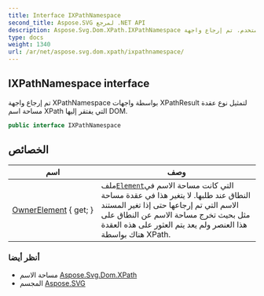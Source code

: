 ```yaml
---
title: Interface IXPathNamespace
second_title: Aspose.SVG لمرجع .NET API
description: Aspose.Svg.Dom.XPath.IXPathNamespace واجهه المستخدم. تم إرجاع واجهة XPathNamespace بواسطة واجهات XPathResult لتمثيل نوع عقدة مساحة اسم XPath التي يفتقر إليها DOM.
type: docs
weight: 1340
url: /ar/net/aspose.svg.dom.xpath/ixpathnamespace/
---
```

## IXPathNamespace interface

تم إرجاع واجهة XPathNamespace بواسطة واجهات XPathResult لتمثيل نوع عقدة مساحة اسم XPath التي يفتقر إليها DOM.

```csharp
public interface IXPathNamespace
```

## الخصائص

| اسم | وصف |
| --- | --- |
| [OwnerElement](../../aspose.svg.dom.xpath/ixpathnamespace/ownerelement/) { get; } | ملف[`Element`](../../aspose.svg.dom/element/)التي كانت مساحة الاسم في النطاق عند طلبها. لا يتغير هذا في عقدة مساحة الاسم التي تم إرجاعها حتى إذا تغير المستند مثل بحيث تخرج مساحة الاسم عن النطاق على هذا العنصر ولم يعد يتم العثور على هذه العقدة هناك بواسطة XPath. |

### أنظر أيضا

* مساحة الاسم [Aspose.Svg.Dom.XPath](../../aspose.svg.dom.xpath/)
* المجسم [Aspose.SVG](../../)



